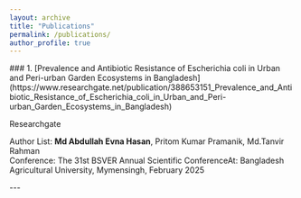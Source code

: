 ```yaml
---
layout: archive
title: "Publications"
permalink: /publications/
author_profile: true
---
```




<!-- Paper 02 -->

<div class="publication-item">
### 1. [Prevalence and Antibiotic Resistance of Escherichia coli in Urban and Peri-urban Garden Ecosystems in Bangladesh](https://www.researchgate.net/publication/388653151_Prevalence_and_Antibiotic_Resistance_of_Escherichia_coli_in_Urban_and_Peri-urban_Garden_Ecosystems_in_Bangladesh)

<span class="tag">Researchgate</span>

Author List: **Md Abdullah Evna Hasan**, Pritom Kumar Pramanik, Md.Tanvir Rahman<br>
Conference: The 31st BSVER Annual Scientific ConferenceAt: Bangladesh Agricultural University, Mymensingh, February 2025
</div>
---
